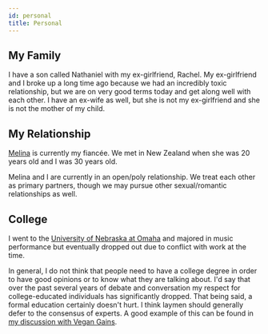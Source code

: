 ```yaml
---
id: personal
title: Personal
---
```


## My Family

I have a son called Nathaniel with my ex-girlfriend, Rachel. My ex-girlfriend and I broke up a long time ago because we had an incredibly toxic relationship, but we are on very good terms today and get along well with each other. I have an ex-wife as well, but she is not my ex-girlfriend and she is not the mother of my child.

## My Relationship

[Melina](https://www.twitch.tv/melina) is currently my fiancée. We met in New Zealand when she was 20 years old and I was 30 years old.

Melina and I are currently in an open/poly relationship. We treat each other as primary partners, though we may pursue other sexual/romantic relationships as well.

## College

I went to the [University of Nebraska at Omaha](https://www.unomaha.edu/) and majored in music performance but eventually dropped out due to conflict with work at the time.

In general, I do not think that people need to have a college degree in order to have good opinions or to know what they are talking about. I'd say that over the past several years of debate and conversation my respect for college-educated individuals has significantly dropped. That being said, a formal education certainly doesn't hurt. I think laymen should generally defer to the consensus of experts. A good example of this can be found in [my discussion with Vegan Gains](https://www.youtube.com/watch?v=9yK-lO98scI).
